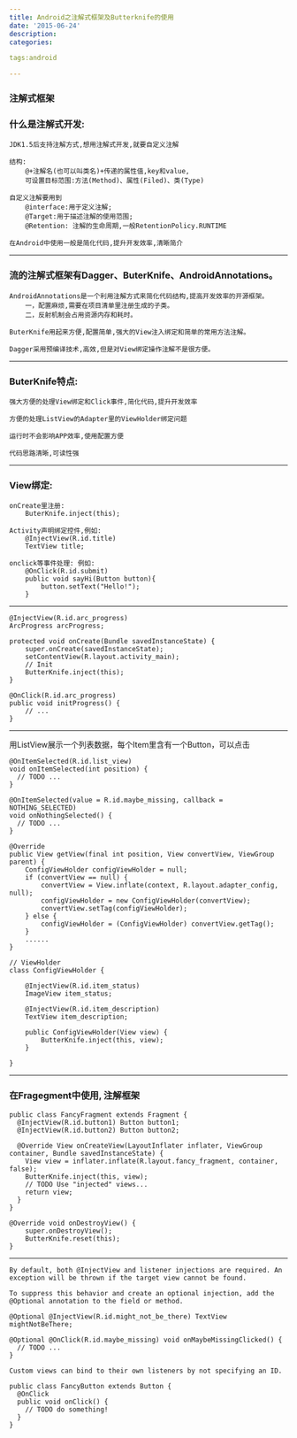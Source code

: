 ```yaml
---
title: Android之注解式框架及Butterknife的使用
date: '2015-06-24'
description:
categories:

tags:android

---
```


>

### 注解式框架

>

### 什么是注解式开发:

	JDK1.5后支持注解方式,想用注解式开发,就要自定义注解

	结构:
		@+注解名(也可以叫类名)+传递的属性值,key和value,
		可设置目标范围:方法(Method)、属性(Filed)、类(Type)

	自定义注解要用到
		@interface:用于定义注解;
		@Target:用于描述注解的使用范围;
		@Retention: 注解的生命周期,一般RetentionPolicy.RUNTIME

	在Android中使用一般是简化代码,提升开发效率,清晰简介

>

---

>

### 流的注解式框架有Dagger、ButerKnife、AndroidAnnotations。 

	AndroidAnnotations是一个利用注解方式来简化代码结构,提高开发效率的开源框架。
		一，配置麻烦,需要在项目清单里注册生成的子类。
		二，反射机制会占用资源内存和耗时。

	ButerKnife用起来方便,配置简单,强大的View注入绑定和简单的常用方法注解。

	Dagger采用预编译技术,高效,但是对View绑定操作注解不是很方便。

>

---

>

### ButerKnife特点: 

	强大方便的处理View绑定和Click事件,简化代码,提升开发效率

	方便的处理ListView的Adapter里的ViewHolder绑定问题 

	运行时不会影响APP效率,使用配置方便

	代码思路清晰,可读性强

>

---

>

### View绑定:

	onCreate里注册:
		ButerKnife.inject(this);

	Activity声明绑定控件,例如:
		@InjectView(R.id.title)
		TextView title;

	onclick等事件处理: 例如:
		@OnClick(R.id.submit) 
		public void sayHi(Button button){
			button.setText("Hello!");	
		}

>

---

>

	@InjectView(R.id.arc_progress)
	ArcProgress arcProgress;

	protected void onCreate(Bundle savedInstanceState) {
		super.onCreate(savedInstanceState);
		setContentView(R.layout.activity_main);
		// Init
		ButterKnife.inject(this);
	}

	@OnClick(R.id.arc_progress)
	public void initProgress() {
		// ...
	}

>

---

>

用ListView展示一个列表数据，每个Item里含有一个Button，可以点击

>

	@OnItemSelected(R.id.list_view)
	void onItemSelected(int position) {
	  // TODO ...
	}

	@OnItemSelected(value = R.id.maybe_missing, callback = NOTHING_SELECTED)
	void onNothingSelected() {
	  // TODO ...
	}

>

	@Override
	public View getView(final int position, View convertView, ViewGroup parent) {
		ConfigViewHolder configViewHolder = null;
		if (convertView == null) {
		    convertView = View.inflate(context, R.layout.adapter_config, null);
		    configViewHolder = new ConfigViewHolder(convertView);
		    convertView.setTag(configViewHolder);
		} else {
		    configViewHolder = (ConfigViewHolder) convertView.getTag();
		}
		......
	} 

	// ViewHolder
	class ConfigViewHolder {

		@InjectView(R.id.item_status)
		ImageView item_status;

		@InjectView(R.id.item_description)
		TextView item_description;

		public ConfigViewHolder(View view) {
		    ButterKnife.inject(this, view);
		}

	}

>

---

>

### 在Fragegment中使用, 注解框架

>

	public class FancyFragment extends Fragment {
	  @InjectView(R.id.button1) Button button1;
	  @InjectView(R.id.button2) Button button2;

	  @Override View onCreateView(LayoutInflater inflater, ViewGroup container, Bundle savedInstanceState) {
	    View view = inflater.inflate(R.layout.fancy_fragment, container, false);
	    ButterKnife.inject(this, view);
	    // TODO Use "injected" views...
	    return view;
	  }
	}

	@Override void onDestroyView() {
		super.onDestroyView();
		ButterKnife.reset(this);
	}

>

---

>

	By default, both @InjectView and listener injections are required. An exception will be thrown if the target view cannot be found.

	To suppress this behavior and create an optional injection, add the @Optional annotation to the field or method.

	@Optional @InjectView(R.id.might_not_be_there) TextView mightNotBeThere;

	@Optional @OnClick(R.id.maybe_missing) void onMaybeMissingClicked() {
	  // TODO ...
	}

>

	Custom views can bind to their own listeners by not specifying an ID.

	public class FancyButton extends Button {
	  @OnClick
	  public void onClick() {
	    // TODO do something!
	  }
	}


